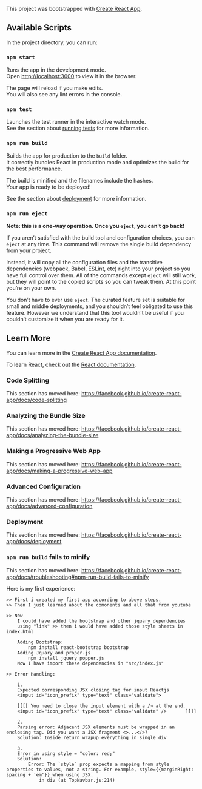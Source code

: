 This project was bootstrapped with [Create React App](https://github.com/facebook/create-react-app).

## Available Scripts

In the project directory, you can run:

### `npm start`

Runs the app in the development mode.<br />
Open [http://localhost:3000](http://localhost:3000) to view it in the browser.

The page will reload if you make edits.<br />
You will also see any lint errors in the console.

### `npm test`

Launches the test runner in the interactive watch mode.<br />
See the section about [running tests](https://facebook.github.io/create-react-app/docs/running-tests) for more information.

### `npm run build`

Builds the app for production to the `build` folder.<br />
It correctly bundles React in production mode and optimizes the build for the best performance.

The build is minified and the filenames include the hashes.<br />
Your app is ready to be deployed!

See the section about [deployment](https://facebook.github.io/create-react-app/docs/deployment) for more information.

### `npm run eject`

**Note: this is a one-way operation. Once you `eject`, you can’t go back!**

If you aren’t satisfied with the build tool and configuration choices, you can `eject` at any time. This command will remove the single build dependency from your project.

Instead, it will copy all the configuration files and the transitive dependencies (webpack, Babel, ESLint, etc) right into your project so you have full control over them. All of the commands except `eject` will still work, but they will point to the copied scripts so you can tweak them. At this point you’re on your own.

You don’t have to ever use `eject`. The curated feature set is suitable for small and middle deployments, and you shouldn’t feel obligated to use this feature. However we understand that this tool wouldn’t be useful if you couldn’t customize it when you are ready for it.

## Learn More

You can learn more in the [Create React App documentation](https://facebook.github.io/create-react-app/docs/getting-started).

To learn React, check out the [React documentation](https://reactjs.org/).

### Code Splitting

This section has moved here: https://facebook.github.io/create-react-app/docs/code-splitting

### Analyzing the Bundle Size

This section has moved here: https://facebook.github.io/create-react-app/docs/analyzing-the-bundle-size

### Making a Progressive Web App

This section has moved here: https://facebook.github.io/create-react-app/docs/making-a-progressive-web-app

### Advanced Configuration

This section has moved here: https://facebook.github.io/create-react-app/docs/advanced-configuration

### Deployment

This section has moved here: https://facebook.github.io/create-react-app/docs/deployment

### `npm run build` fails to minify

This section has moved here: https://facebook.github.io/create-react-app/docs/troubleshooting#npm-run-build-fails-to-minify

Here is my first experience:

    >> First i created my first app according to above steps.
    >> Then I just learned about the comonents and all that from youtube

    >> Now
        I could have added the bootstrap and other jquary dependencies
        using "link" >> then i would have added those style sheets in index.html

        Adding Bootstrap:
            npm install react-bootstrap bootstrap
        Adding Jquary and proper.js
            npm install jquery popper.js
        Now I have import these dependencies in "src/index.js"

    >> Error Handling:

        1.
        Expected corresponding JSX closing tag for input Reactjs
        <input id="icon_prefix" type="text" class="validate">

        [[[[ You need to close the input element with a /> at the end.
        <input id="icon_prefix" type="text" class="validate" />       ]]]]

        2.
        Parsing error: Adjacent JSX elements must be wrapped in an enclosing tag. Did you want a JSX fragment <>...</>?
        Solution: Inside return wrapup everything in single div

        3.
        Error in using style = "color: red;"
        Solution:
            Error: The `style` prop expects a mapping from style properties to values, not a string. For example, style={{marginRight: spacing + 'em'}} when using JSX.
                in div (at TopNavbar.js:214)
